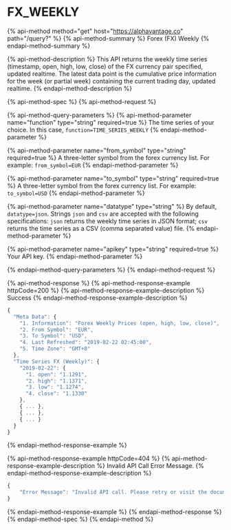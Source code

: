 # FX\_WEEKLY

{% api-method method="get" host="https://alphavantage.co" path="/query?" %}
{% api-method-summary %}
Forex (FX) Weekly
{% endapi-method-summary %}

{% api-method-description %}
This API returns the weekly time series (timestamp, open, high, low, close) of the FX currency pair specified, updated realtime. 
The latest data point is the cumulative price information for the week (or partial week) containing the current trading day, updated realtime. 
{% endapi-method-description %}

{% api-method-spec %}
{% api-method-request %}

{% api-method-query-parameters %}
{% api-method-parameter name="function" type="string" required=true %}
The time series of your choice. In this case, `function=TIME_SERIES_WEEKLY`
{% endapi-method-parameter %}

{% api-method-parameter name="from\_symbol" type="string" required=true %}
A three-letter symbol from the forex currency list. For example: `from_symbol=EUR`
{% endapi-method-parameter %}

{% api-method-parameter name="to\_symbol" type="string" required=true %}
A three-letter symbol from the forex currency list. For example: `to_symbol=USD`
{% endapi-method-parameter %}

{% api-method-parameter name="datatype" type="string" %}
By default, `datatype=json`. Strings `json` and `csv` are accepted with the following specifications: `json` returns the weekly time series in JSON format; `csv` returns the time series as a CSV (comma separated value) file. 
{% endapi-method-parameter %}

{% api-method-parameter name="apikey" type="string" required=true %}
Your API key.
{% endapi-method-parameter %}

{% endapi-method-query-parameters %}
{% endapi-method-request %}


{% api-method-response %}
{% api-method-response-example httpCode=200 %}
{% api-method-response-example-description %}
Success
{% endapi-method-response-example-description %}

```javascript
{
  "Meta Data": {
    "1. Information": "Forex Weekly Prices (open, high, low, close)",
    "2. From Symbol": "EUR",
    "3. To Symbol": "USD",
    "4. Last Refreshed": "2019-02-22 02:45:00",
    "5. Time Zone": "GMT+8"
  },
  "Time Series FX (Weekly)": {
    "2019-02-22": {
      "1. open": "1.1291",
      "2. high": "1.1371",
      "3. low": "1.1274",
      "4. close": "1.1330"
    },
    { ... },
    { ... },
    { ... }
  }
}
```
{% endapi-method-response-example %}

{% api-method-response-example httpCode=404 %}
{% api-method-response-example-description %}
Invalid API Call Error Message.
{% endapi-method-response-example-description %}

```javascript
{
    "Error Message": "Invalid API call. Please retry or visit the documentation (https://www.alphavantage.co/documentation/) for FX_WEEKLY."
}
```
{% endapi-method-response-example %}
{% endapi-method-response %}
{% endapi-method-spec %}
{% endapi-method %}



